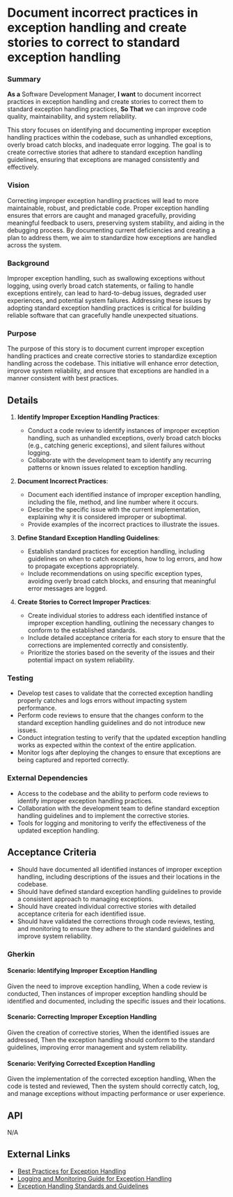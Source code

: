 
# Document incorrect practices in exception handling and create stories to correct to standard exception handling
### Summary
**As a** Software Development Manager, **I want** to document incorrect practices in exception handling and create stories to correct them to standard exception handling practices, **So That** we can improve code quality, maintainability, and system reliability.

This story focuses on identifying and documenting improper exception handling practices within the codebase, such as unhandled exceptions, overly broad catch blocks, and inadequate error logging. The goal is to create corrective stories that adhere to standard exception handling guidelines, ensuring that exceptions are managed consistently and effectively.

### Vision
Correcting improper exception handling practices will lead to more maintainable, robust, and predictable code. Proper exception handling ensures that errors are caught and managed gracefully, providing meaningful feedback to users, preserving system stability, and aiding in the debugging process. By documenting current deficiencies and creating a plan to address them, we aim to standardize how exceptions are handled across the system.

### Background
Improper exception handling, such as swallowing exceptions without logging, using overly broad catch statements, or failing to handle exceptions entirely, can lead to hard-to-debug issues, degraded user experiences, and potential system failures. Addressing these issues by adopting standard exception handling practices is critical for building reliable software that can gracefully handle unexpected situations.

### Purpose
The purpose of this story is to document current improper exception handling practices and create corrective stories to standardize exception handling across the codebase. This initiative will enhance error detection, improve system reliability, and ensure that exceptions are handled in a manner consistent with best practices.

## Details
1. **Identify Improper Exception Handling Practices**:
    - Conduct a code review to identify instances of improper exception handling, such as unhandled exceptions, overly broad catch blocks (e.g., catching generic exceptions), and silent failures without logging.
    - Collaborate with the development team to identify any recurring patterns or known issues related to exception handling.

2. **Document Incorrect Practices**:
    - Document each identified instance of improper exception handling, including the file, method, and line number where it occurs.
    - Describe the specific issue with the current implementation, explaining why it is considered improper or suboptimal.
    - Provide examples of the incorrect practices to illustrate the issues.

3. **Define Standard Exception Handling Guidelines**:
    - Establish standard practices for exception handling, including guidelines on when to catch exceptions, how to log errors, and how to propagate exceptions appropriately.
    - Include recommendations on using specific exception types, avoiding overly broad catch blocks, and ensuring that meaningful error messages are logged.

4. **Create Stories to Correct Improper Practices**:
    - Create individual stories to address each identified instance of improper exception handling, outlining the necessary changes to conform to the established standards.
    - Include detailed acceptance criteria for each story to ensure that the corrections are implemented correctly and consistently.
    - Prioritize the stories based on the severity of the issues and their potential impact on system reliability.

### Testing
- Develop test cases to validate that the corrected exception handling properly catches and logs errors without impacting system performance.
- Perform code reviews to ensure that the changes conform to the standard exception handling guidelines and do not introduce new issues.
- Conduct integration testing to verify that the updated exception handling works as expected within the context of the entire application.
- Monitor logs after deploying the changes to ensure that exceptions are being captured and reported correctly.

### External Dependencies
- Access to the codebase and the ability to perform code reviews to identify improper exception handling practices.
- Collaboration with the development team to define standard exception handling guidelines and to implement the corrective stories.
- Tools for logging and monitoring to verify the effectiveness of the updated exception handling.

## Acceptance Criteria
- Should have documented all identified instances of improper exception handling, including descriptions of the issues and their locations in the codebase.
- Should have defined standard exception handling guidelines to provide a consistent approach to managing exceptions.
- Should have created individual corrective stories with detailed acceptance criteria for each identified issue.
- Should have validated the corrections through code reviews, testing, and monitoring to ensure they adhere to the standard guidelines and improve system reliability.

### Gherkin
#### Scenario: Identifying Improper Exception Handling
Given the need to improve exception handling,
When a code review is conducted,
Then instances of improper exception handling should be identified and documented, including the specific issues and their locations.

#### Scenario: Correcting Improper Exception Handling
Given the creation of corrective stories,
When the identified issues are addressed,
Then the exception handling should conform to the standard guidelines, improving error management and system reliability.

#### Scenario: Verifying Corrected Exception Handling
Given the implementation of the corrected exception handling,
When the code is tested and reviewed,
Then the system should correctly catch, log, and manage exceptions without impacting performance or user experience.

## API
N/A

## External Links
- [Best Practices for Exception Handling](#)
- [Logging and Monitoring Guide for Exception Handling](#)
- [Exception Handling Standards and Guidelines](#)

